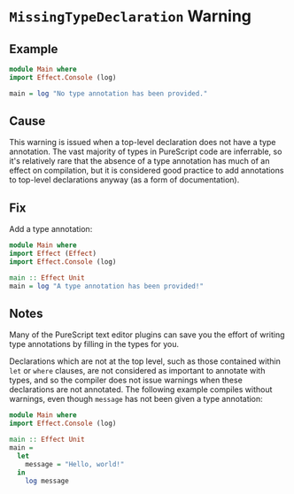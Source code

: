 # `MissingTypeDeclaration` Warning

## Example

```purescript
module Main where
import Effect.Console (log)

main = log "No type annotation has been provided."
```

## Cause

This warning is issued when a top-level declaration does not have a type annotation. The vast majority of types in PureScript code are inferrable, so it's relatively rare that the absence of a type annotation has much of an effect on compilation, but it is considered good practice to add annotations to top-level declarations anyway (as a form of documentation).

## Fix

Add a type annotation:

```purescript
module Main where
import Effect (Effect)
import Effect.Console (log)

main :: Effect Unit
main = log "A type annotation has been provided!"
```

## Notes

Many of the PureScript text editor plugins can save you the effort of writing type annotations by filling in the types for you.

Declarations which are not at the top level, such as those contained within `let` or `where` clauses, are not considered as important to annotate with types, and so the compiler does not issue warnings when these declarations are not annotated.  The following example compiles without warnings, even though `message` has not been given a type annotation:

```purescript
module Main where
import Effect.Console (log)

main :: Effect Unit
main =
  let
    message = "Hello, world!"
  in
    log message
```
